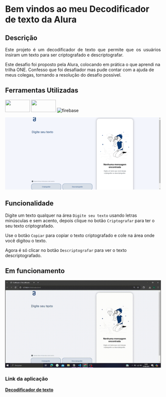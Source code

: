 <h1>Bem vindos ao meu Decodificador de texto da Alura</h1>

## Descrição

<p align="justify">
Este projeto é um decodificador de texto que permite que os usuários insiram um texto para ser criptografado e descriptografar.</p>

<p>Este desafio foi proposto pela Alura, colocando em prática o que aprendi na trilha ONE. Confesso que foi desafiador mas pude contar com a ajuda de meus colegas, tornando a resolução do desafio possivel.</p>

<div align="center"></div>

## Ferramentas Utilizadas

<img src="https://img.shields.io/badge/HTML5-E34F26?style=for-the-badge&logo=html5&logoColor=white" width="80" height="40"/> <img src="https://img.shields.io/badge/CSS3-1572B6?style=for-the-badge&logo=css3&logoColor=white"  width="80" height="40"> <img src="https://img.shields.io/badge/JavaScript-F7DF1E?style=for-the-badge&logo=javascript&logoColor=black" alt="firebase" width="80" height="40"/>

![Decodificador](assets/foto.png)

## Funcionalidade

Digite um texto qualquer na área `Digite seu texto` usando letras minúsculas e sem acento, depois clique no botão `Criptografar` para ter o seu texto criptografado.

Use o botão `Copiar` para copiar o texto criptografado e cole na área onde você digitou o texto.

Agora é só clicar no botão `Descriptografar` para ver o texto descriptografado.

## Em funcionamento

<div align="center">

![Funcionando no PC](assets/ProjetoEmExecução.gif)

  </div>

###

### Link da aplicação

<a href="https://decodificador-de-texto-ashy.vercel.app/" target="_blank"><strong>Decodificador de texto</strong></a>

